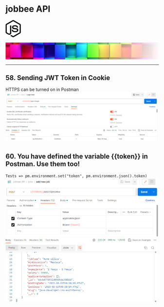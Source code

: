 # jobbee API 
<img src="public/assets/images/documentation/node-js.svg" width="50" alt="NodeJs Icon"> 
<!--<img src="public/assets/images/documentation/node-green.svg" height="100" alt="NodeJs Icon">--> 

![Logo egosanto.de](public/assets/images/documentation/logo.png)


<hr>

## 58. Sending JWT Token in Cookie
HTTPS can be turned on in Postman
![Postmen IMG](public/assets/images/documentation/https_on.png)

## 60. You have defined the variable {{token}} in Postman. Use them too!
`Tests => pm.environment.set("token", pm.environment.json().token)`
![Postmen IMG](public/assets/images/documentation/60.png)

